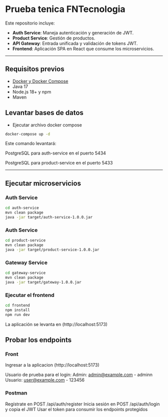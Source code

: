 # Prueba tenica FNTecnologia

Este repositorio incluye:

- **Auth Service**: Maneja autenticación y generación de JWT.
- **Product Service**: Gestión de productos.
- **API Gateway**: Entrada unificada y validación de tokens JWT.
- **Frontend**: Aplicación SPA en React que consume los microservicios.

---

## Requisitos previos

- [Docker y Docker Compose](https://docs.docker.com/compose/install/) 
- Java 17
- Node.js 18+ y npm
- Maven

## Levantar bases de datos

- Ejecutar archivo docker compose 
```bash
docker-compose up -d
```

Este comando levantará:

PostgreSQL para auth-service en el puerto 5434

PostgreSQL para product-service en el puerto 5433

---

## Ejecutar microservicios

### Auth Service
```bash
cd auth-service
mvn clean package
java -jar target/auth-service-1.0.0.jar
```

### Auth Service
```bash
cd product-service
mvn clean package
java -jar target/product-service-1.0.0.jar
```

### Gateway Service
```bash
cd gateway-service
mvn clean package
java -jar target/gateway-1.0.0.jar
```

### Ejecutar el frontend
```bash
cd frontend
npm install
npm run dev
```
La aplicación se levanta en (http://localhost:5173)


## Probar los endpoints

### Front
Ingresar a la aplicacion (http://localhost:5173)

Usuario de prueba para el login:
Admin: admin@example.com - adminn
Usuario: user@example.com - 123456

### Postman
Regístrate en POST /api/auth/register
Inicia sesión en POST /api/auth/login y copia el JWT
Usar el token para consumir los endpoints protegidos